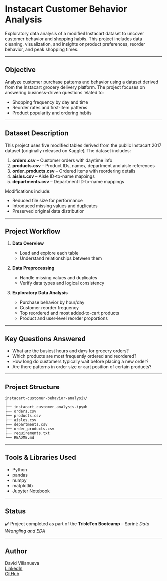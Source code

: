 #  Instacart Customer Behavior Analysis

Exploratory data analysis of a modified Instacart dataset to uncover customer behavior and shopping habits. This project includes data cleaning, visualization, and insights on product preferences, reorder behavior, and peak shopping times.

---

##  Objective

Analyze customer purchase patterns and behavior using a dataset derived from the Instacart grocery delivery platform. The project focuses on answering business-driven questions related to:

- Shopping frequency by day and time
- Reorder rates and first-item patterns
- Product popularity and ordering habits

---

##  Dataset Description

This project uses five modified tables derived from the public Instacart 2017 dataset (originally released on Kaggle). The dataset includes:

1. **orders.csv** – Customer orders with day/time info  
2. **products.csv** – Product IDs, names, department and aisle references  
3. **order_products.csv** – Ordered items with reordering details  
4. **aisles.csv** – Aisle ID-to-name mappings  
5. **departments.csv** – Department ID-to-name mappings  

Modifications include:
- Reduced file size for performance
- Introduced missing values and duplicates
- Preserved original data distribution

---

##  Project Workflow

1. **Data Overview**
   - Load and explore each table
   - Understand relationships between them

2. **Data Preprocessing**
   - Handle missing values and duplicates
   - Verify data types and logical consistency

3. **Exploratory Data Analysis**
   - Purchase behavior by hour/day
   - Customer reorder frequency
   - Top reordered and most added-to-cart products
   - Product and user-level reorder proportions

---

##  Key Questions Answered

- What are the busiest hours and days for grocery orders?
- Which products are most frequently ordered and reordered?
- How long do customers typically wait before placing a new order?
- Are there patterns in order size or cart position of certain products?

---

##  Project Structure

```
instacart-customer-behavior-analysis/
│
├── instacart_customer_analysis.ipynb
├── orders.csv
├── products.csv
├── aisles.csv
├── departments.csv
├── order_products.csv
├── requirements.txt
└── README.md

```

---

##  Tools & Libraries Used

- Python
- pandas
- numpy
- matplotlib
- Jupyter Notebook

---

##  Status

✔️ Project completed as part of the **TripleTen Bootcamp** – Sprint: *Data Wrangling and EDA*

---

##  Author

David Villanueva  
[LinkedIn](https://www.linkedin.com/in/david-villanueva-59659727)  
[GitHub](https://github.com/lolapaul)
